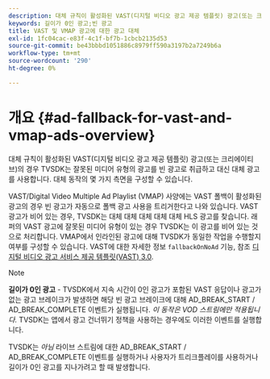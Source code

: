 ```yaml
---
description: 대체 규칙이 활성화된 VAST(디지털 비디오 광고 제공 템플릿) 광고(또는 크리에이티브)의 경우 TVSDK는 잘못된 미디어 유형의 광고를 빈 광고로 취급하고 대신 대체 광고를 사용합니다. 대체 동작의 몇 가지 측면을 구성할 수 있습니다.
keywords: 길이가 0인 광고;빈 광고
title: VAST 및 VMAP 광고에 대한 광고 대체
exl-id: 1fc04cac-e83f-4c1f-bf7b-1cbcb2135d53
source-git-commit: be43bbbd1051886c8979ff590a3197b2a7249b6a
workflow-type: tm+mt
source-wordcount: '290'
ht-degree: 0%

---
```


# 개요 {#ad-fallback-for-vast-and-vmap-ads-overview}

대체 규칙이 활성화된 VAST(디지털 비디오 광고 제공 템플릿) 광고(또는 크리에이티브)의 경우 TVSDK는 잘못된 미디어 유형의 광고를 빈 광고로 취급하고 대신 대체 광고를 사용합니다. 대체 동작의 몇 가지 측면을 구성할 수 있습니다.

VAST/Digital Video Multiple Ad Playlist (VMAP) 사양에는 VAST 폴백이 활성화된 광고의 경우 빈 광고가 자동으로 폴백 광고 사용을 트리거한다고 나와 있습니다. VAST 광고가 비어 있는 경우, TVSDK는 대체 대체 대체 대체 대체 HLS 광고를 찾습니다. 래퍼의 VAST 광고에 잘못된 미디어 유형이 있는 경우 TVSDK는 이 광고를 비어 있는 것으로 처리합니다. VMAP에서 인라인된 광고에 대해 TVSDK가 동일한 작업을 수행할지 여부를 구성할 수 있습니다. VAST에 대한 자세한 정보 `fallbackOnNoAd` 기능, 참조 [디지털 비디오 광고 서비스 제공 템플릿(VAST) 3.0](https://www.iab.net/guidelines/508676/digitalvideo/vsuite/vast).

>[!NOTE]
>
>**길이가 0인 광고** - TVSDK에서 지속 시간이 0인 광고가 포함된 VAST 응답이나 광고가 없는 광고 브레이크가 발생하면 해당 빈 광고 브레이크에 대해 AD_BREAK_START / AD_BREAK_COMPLETE 이벤트가 실행됩니다. *이 동작은 VOD 스트림에만 적용됩니다.* TVSDK는 앱에서 광고 건너뛰기 정책을 사용하는 경우에도 이러한 이벤트를 실행합니다.
>
>TVSDK는 *아님* 라이브 스트림에 대한 AD_BREAK_START / AD_BREAK_COMPLETE 이벤트를 실행하거나 사용자가 트리크플레이를 사용하거나 길이가 0인 광고를 지나가려고 할 때 발생합니다.
